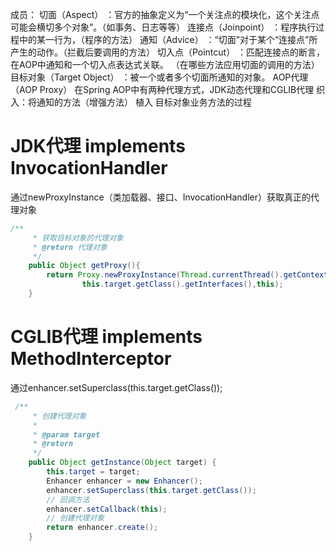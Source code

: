 成员：
切面（Aspect） ：官方的抽象定义为“一个关注点的模块化，这个关注点可能会横切多个对象”。（如事务、日志等等）
连接点（Joinpoint） ：程序执行过程中的某一行为，（程序的方法）
通知（Advice） ：“切面”对于某个“连接点”所产生的动作。（拦截后要调用的方法）
切入点（Pointcut） ：匹配连接点的断言，在AOP中通知和一个切入点表达式关联。
（在哪些方法应用切面的调用的方法）
目标对象（Target Object） ：被一个或者多个切面所通知的对象。
AOP代理（AOP Proxy） 在Spring AOP中有两种代理方式，JDK动态代理和CGLIB代理
织入：将通知的方法（增强方法） 植入 目标对象业务方法的过程


# JDK代理 implements  InvocationHandler 

通过newProxyInstance（类加载器、接口、InvocationHandler）获取真正的代理对象
```java
/** 
     * 获取目标对象的代理对象 
     * @return 代理对象 
     */  
    public Object getProxy(){  
        return Proxy.newProxyInstance(Thread.currentThread().getContextClassLoader(),   
                this.target.getClass().getInterfaces(),this);  
    }  
```

# CGLIB代理 implements  MethodInterceptor 

通过enhancer.setSuperclass(this.target.getClass());
```java
 /**  
     * 创建代理对象  
     *   
     * @param target  
     * @return  
     */    
    public Object getInstance(Object target) {    
        this.target = target;    
        Enhancer enhancer = new Enhancer();    
        enhancer.setSuperclass(this.target.getClass());    
        // 回调方法    
        enhancer.setCallback(this);    
        // 创建代理对象    
        return enhancer.create();    
    }    
```
  